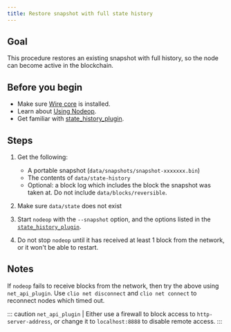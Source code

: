 ```yaml
---
title: Restore snapshot with full state history
---
```


## Goal

This procedure restores an existing snapshot with full history, so the node can become active in the blockchain.

## Before you begin

* Make sure [Wire core](/docs/getting-started/install-dependencies.md) is installed.
* Learn about [Using Nodeop](../usage/index.md).
* Get familiar with [state_history_plugin](../plugins/state-history-plugin.md).

## Steps

1. Get the following:
   * A portable snapshot (`data/snapshots/snapshot-xxxxxxx.bin`)
   * The contents of `data/state-history`
   * Optional: a block log which includes the block the snapshot was taken at. Do not include `data/blocks/reversible`.

2. Make sure `data/state` does not exist

3. Start `nodeop` with the `--snapshot` option, and the options listed in the [`state_history_plugin`](../plugins/state-history-plugin.md).

4. Do not stop `nodeop` until it has received at least 1 block from the network, or it won't be able to restart.

## Notes

If `nodeop` fails to receive blocks from the network, then try the above using `net_api_plugin`. Use `clio net disconnect` and `clio net connect` to reconnect nodes which timed out.

::: caution `net_api_plugin`
| Either use a firewall to block access to `http-server-address`, or change it to `localhost:8888` to disable remote access.
:::